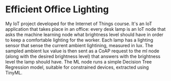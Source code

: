 # Efficient Office Lighting
My IoT project developed for the Internet of Things course. 
It's an IoT application that takes place in an office: every desk lamp is an IoT node that asks the machine learning node what brightness level should have in order to keep a comfortable lighting for the worker. Each lamp has a lighting sensor that sense the current ambient lightining, measured in lux. The sampled ambient lux value is then sent as a CoAP request to the ml node (along with the desired brightness level) that answers with the brightness level the lamp should have.
The ML node runs a simple Decision Tree Regression model, suitable for constrained devices, extracted using TinyML.
